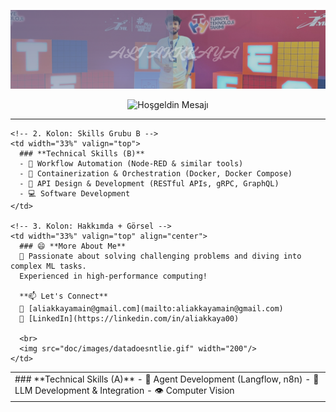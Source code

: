 <p align="center">
  <img src="doc/images/akkaya.png" alt="aliakkaya" width="1000"/>
</p>

<p align="center">
  <img
    src="https://readme-typing-svg.demolab.com?font=Fira+Code&duration=2000&pause=1000&width=435&lines=Hello%2C+I%27m+Ali;Contact+Me..."
    alt="Hoşgeldin Mesajı"
  />
</p>

---

<table width="100%">
  <tr>
    <!-- 1. Kolon: Skills Grubu A -->
    <td width="33%" valign="top">
      ### **Technical Skills (A)**
      - 🤖 Agent Development (Langflow, n8n)  
      - 🧠 LLM Development & Integration  
      - 👁️ Computer Vision  
    </td>

    <!-- 2. Kolon: Skills Grubu B -->
    <td width="33%" valign="top">
      ### **Technical Skills (B)**
      - 🔄 Workflow Automation (Node-RED & similar tools)  
      - 🐳 Containerization & Orchestration (Docker, Docker Compose)  
      - 🔌 API Design & Development (RESTful APIs, gRPC, GraphQL)  
      - 💻 Software Development  
    </td>

    <!-- 3. Kolon: Hakkımda + Görsel -->
    <td width="33%" valign="top" align="center">
      ### 😄 **More About Me**  
      🚀 Passionate about solving challenging problems and diving into complex ML tasks.  
      Experienced in high-performance computing!

      **📫 Let's Connect**  
      📧 [aliakkayamain@gmail.com](mailto:aliakkayamain@gmail.com)  
      💼 [LinkedIn](https://linkedin.com/in/aliakkaya00)

      <br>
      <img src="doc/images/datadoesntlie.gif" width="200"/>
    </td>
  </tr>
</table>
